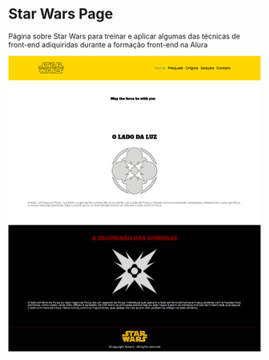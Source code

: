# Star Wars Page
Página sobre Star Wars para treinar e aplicar algumas das técnicas de front-end adiquiridas durante a formação front-end na Alura

![Star Wars Page Screenshot](/swp-screenshot.png)
